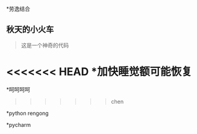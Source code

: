 *劳逸结合
## 秋天的小火车

>这是一个神奇的代码

<<<<<<< HEAD
*加快睡觉额可能恢复
=======
*呵呵呵呵
>>>>>>> chen

*python rengong

*pycharm
